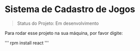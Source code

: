 <h1>Sistema de Cadastro de Jogos</h1>

> Status do Projeto: Em desenvolvimento

Para rodar esse projeto na sua máquina, por favor digite:

'''
rpm install react
'''
